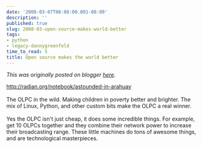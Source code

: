 ```yaml
---
date: '2008-03-07T08:08:00.001-08:00'
description: ''
published: true
slug: 2008-03-open-source-makes-world-better
tags:
- python
- legacy-dannygreenfeld
time_to_read: 5
title: Open source makes the world better
---
```


*This was originally posted on blogger [here](https://dannygreenfeld.blogspot.com/2008/03/open-source-makes-world-better.html)*.

<a href="http://radian.org/notebook/astounded-in-arahuay">http://radian.org/notebook/astounded-in-arahuay</a><br /><br />The OLPC in the wild.  Making children in poverty better and brighter.  The mix of Linux, Python, and other custom bits make the OLPC a real winner.<br /><br />Yes the OLPC isn't just cheap, it does some incredible things.  For example, get 10 OLPCs together and they combine their network power to increase their broadcasting range.  These little machines do tons of awesome things, and are technological masterpieces.